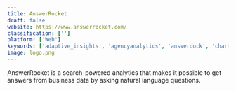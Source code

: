 ```yaml
---
title: AnswerRocket
draft: false 
website: https://www.answerrocket.com/
classification: ['']
platform: ['Web']
keywords: ['adaptive_insights', 'agencyanalytics', 'answerdock', 'chartio', 'clicdata', 'cluvio', 'cumul.io', 'easy_insight', 'funnel', 'host_analytics', 'intellicus', 'izenda', 'looker', 'marketing_optimizer', 'prisync', 'revulytics', 'sisense', 'tableau', 'tapclicks', 'xlreporting', 'zoho_analytics']
image: logo.png
---
```

AnswerRocket is a search-powered analytics that makes it possible to get answers from business data by asking natural language questions.